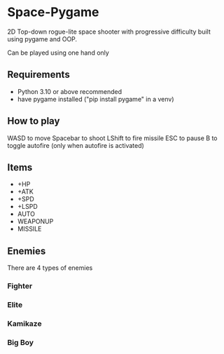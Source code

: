 # Space-Pygame
2D Top-down rogue-lite space shooter with progressive difficulty built using pygame and OOP.

Can be played using one hand only

## Requirements
* Python 3.10 or above recommended
* have pygame installed ("pip install pygame" in a venv)

## How to play
WASD to move
Spacebar to shoot
LShift to fire missile
ESC to pause
B to toggle autofire (only when autofire is activated)

## Items
* +HP
* +ATK
* +SPD
* +LSPD
* AUTO
* WEAPONUP
* MISSILE
  
## Enemies
There are 4 types of enemies
### Fighter

### Elite

### Kamikaze

### Big Boy
